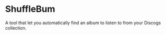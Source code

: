 # ShuffleBum
A tool that let you automatically find an album to listen to from your Discogs collection.
